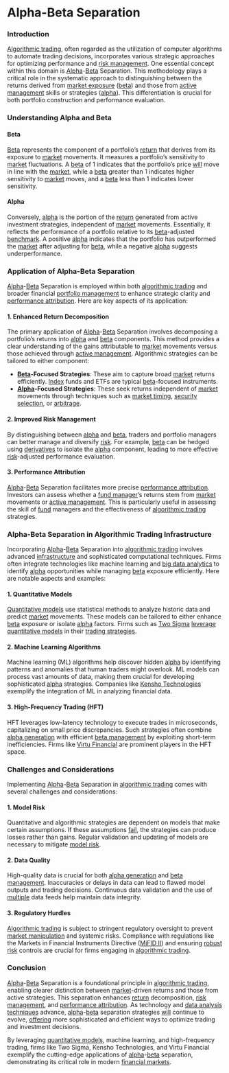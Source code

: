 # Alpha-Beta Separation

### Introduction

[Algorithmic trading](../a/algorithmic_trading.md), often regarded as the utilization of computer algorithms to automate trading decisions, incorporates various strategic approaches for optimizing performance and [risk management](../r/risk_management.md). One essential concept within this domain is [Alpha](../a/alpha.md)-[Beta](../b/beta.md) Separation. This methodology plays a critical role in the systematic approach to distinguishing between the returns derived from [market exposure](../m/market_exposure.md) ([beta](../b/beta.md)) and those from [active management](../a/active_management.md) skills or strategies ([alpha](../a/alpha.md)). This differentiation is crucial for both portfolio construction and performance evaluation.

### Understanding Alpha and Beta

#### Beta

[Beta](../b/beta.md) represents the component of a portfolio’s [return](../r/return.md) that derives from its exposure to [market](../m/market.md) movements. It measures a portfolio’s sensitivity to [market](../m/market.md) fluctuations. A [beta](../b/beta.md) of 1 indicates that the portfolio’s price [will](../w/will.md) move in line with the [market](../m/market.md), while a [beta](../b/beta.md) greater than 1 indicates higher sensitivity to [market](../m/market.md) moves, and a [beta](../b/beta.md) less than 1 indicates lower sensitivity. 

#### Alpha

Conversely, [alpha](../a/alpha.md) is the portion of the [return](../r/return.md) generated from active investment strategies, independent of [market](../m/market.md) movements. Essentially, it reflects the performance of a portfolio relative to its [beta](../b/beta.md)-adjusted [benchmark](../b/benchmark.md). A positive [alpha](../a/alpha.md) indicates that the portfolio has outperformed the [market](../m/market.md) after adjusting for [beta](../b/beta.md), while a negative [alpha](../a/alpha.md) suggests underperformance.

### Application of Alpha-Beta Separation

[Alpha](../a/alpha.md)-[Beta](../b/beta.md) Separation is employed within both [algorithmic trading](../a/algorithmic_trading.md) and broader financial [portfolio management](../p/portfolio_management.md) to enhance strategic clarity and [performance attribution](../p/performance_attribution.md). Here are key aspects of its application:

#### 1. Enhanced Return Decomposition

The primary application of [Alpha](../a/alpha.md)-[Beta](../b/beta.md) Separation involves decomposing a portfolio’s returns into [alpha](../a/alpha.md) and [beta](../b/beta.md) components. This method provides a clear understanding of the gains attributable to [market](../m/market.md) movements versus those achieved through [active management](../a/active_management.md). Algorithmic strategies can be tailored to either component:

- **[Beta](../b/beta.md)-Focused Strategies**: These aim to capture broad [market](../m/market.md) returns efficiently. [Index](../i/index.md) funds and ETFs are typical [beta](../b/beta.md)-focused instruments.
- **[Alpha](../a/alpha.md)-Focused Strategies**: These seek returns independent of [market](../m/market.md) movements through techniques such as [market timing](../m/market_timing.md), [security selection](../s/security_selection.md), or [arbitrage](../a/arbitrage.md).

#### 2. Improved Risk Management

By distinguishing between [alpha](../a/alpha.md) and [beta](../b/beta.md), traders and portfolio managers can better manage and diversify [risk](../r/risk.md). For example, [beta](../b/beta.md) can be hedged using [derivatives](../d/derivatives.md) to isolate the [alpha](../a/alpha.md) component, leading to more effective [risk](../r/risk.md)-adjusted performance evaluation.

#### 3. Performance Attribution

[Alpha](../a/alpha.md)-[Beta](../b/beta.md) Separation facilitates more precise [performance attribution](../p/performance_attribution.md). Investors can assess whether a [fund manager](../f/fund_manager.md)’s returns stem from [market](../m/market.md) movements or [active management](../a/active_management.md). This is particularly useful in assessing the skill of [fund](../f/fund.md) managers and the effectiveness of [algorithmic trading](../a/algorithmic_trading.md) strategies.

### Alpha-Beta Separation in Algorithmic Trading Infrastructure

Incorporating [Alpha](../a/alpha.md)-[Beta](../b/beta.md) Separation into [algorithmic trading](../a/algorithmic_trading.md) involves advanced [infrastructure](../i/infrastructure.md) and sophisticated computational techniques. Firms often integrate technologies like machine learning and [big data analytics](../b/big_data_analytics_in_trading.md) to identify [alpha](../a/alpha.md) opportunities while managing [beta](../b/beta.md) exposure efficiently. Here are notable aspects and examples:

#### 1. Quantitative Models

[Quantitative models](../q/quantitative_models.md) use statistical methods to analyze historic data and predict [market](../m/market.md) movements. These models can be tailored to either enhance [beta](../b/beta.md) exposure or isolate [alpha](../a/alpha.md) factors. Firms such as [Two Sigma](https://www.twosigma.com/) [leverage](../l/leverage.md) [quantitative models](../q/quantitative_models.md) in their [trading strategies](../t/trading_strategies.md).

#### 2. Machine Learning Algorithms

Machine learning (ML) algorithms help discover hidden [alpha](../a/alpha.md) by identifying patterns and anomalies that human traders might overlook. ML models can process vast amounts of data, making them crucial for developing sophisticated [alpha](../a/alpha.md) strategies. Companies like [Kensho Technologies](https://www.kensho.com/) exemplify the integration of ML in analyzing financial data.

#### 3. High-Frequency Trading (HFT)

HFT leverages low-latency technology to execute trades in microseconds, capitalizing on small price discrepancies. Such strategies often combine [alpha generation](../a/alpha_generation.md) with efficient [beta management](../b/beta_management.md) by exploiting short-term inefficiencies. Firms like [Virtu Financial](https://www.virtu.com/) are prominent players in the HFT space.

### Challenges and Considerations

Implementing [Alpha](../a/alpha.md)-[Beta](../b/beta.md) Separation in [algorithmic trading](../a/algorithmic_trading.md) comes with several challenges and considerations:

#### 1. Model Risk

Quantitative and algorithmic strategies are dependent on models that make certain assumptions. If these assumptions [fail](../f/fail.md), the strategies can produce losses rather than gains. Regular validation and updating of models are necessary to mitigate [model risk](../m/model_risk.md).

#### 2. Data Quality

High-quality data is crucial for both [alpha generation](../a/alpha_generation.md) and [beta management](../b/beta_management.md). Inaccuracies or delays in data can lead to flawed model outputs and trading decisions. Continuous data validation and the use of [multiple](../m/multiple.md) data feeds help maintain data integrity.

#### 3. Regulatory Hurdles

[Algorithmic trading](../a/algorithmic_trading.md) is subject to stringent regulatory oversight to prevent [market manipulation](../m/market_manipulation.md) and systemic risks. Compliance with regulations like the Markets in Financial Instruments Directive ([MiFID II](../m/mifid_ii.md)) and ensuring [robust](../r/robust.md) [risk](../r/risk.md) controls are crucial for firms engaging in [algorithmic trading](../a/algorithmic_trading.md).

### Conclusion

[Alpha](../a/alpha.md)-[Beta](../b/beta.md) Separation is a foundational principle in [algorithmic trading](../a/algorithmic_trading.md), enabling clearer distinction between [market](../m/market.md)-driven returns and those from active strategies. This separation enhances [return](../r/return.md) decomposition, [risk management](../r/risk_management.md), and [performance attribution](../p/performance_attribution.md). As technology and [data analysis techniques](../d/data_analysis_techniques.md) advance, [alpha](../a/alpha.md)-[beta](../b/beta.md) separation strategies [will](../w/will.md) continue to evolve, [offering](../o/offering.md) more sophisticated and efficient ways to optimize trading and investment decisions.

By leveraging [quantitative models](../q/quantitative_models.md), machine learning, and high-frequency trading, firms like Two Sigma, Kensho Technologies, and Virtu Financial exemplify the cutting-edge applications of [alpha](../a/alpha.md)-[beta](../b/beta.md) separation, demonstrating its critical role in modern [financial markets](../f/financial_market.md).